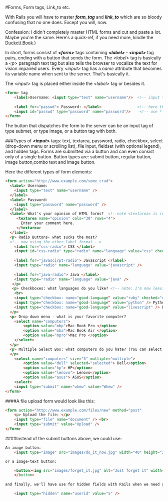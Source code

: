 #Forms, Form tags, Link_to etc.

With Rails you will have to master ***form_tag*** and ***link_to*** which are so bloody confusing that no one does. Except you will, now.

Confession: I didn't completely master HTML forms and cut and paste a lot. Maybe you're the same.  Here's a quick-ref, if you need more, kindle the [Duckett Book](http://www.htmlandcssbook.com).)  

In short, forms consist of ***\<form\>*** tags containing ***\<label\> - \<input\>*** tag pairs, ending with a button that sends the form. The *\<label\>* tag is basically a *\<p\>* paragraph text tag but also tells the browser to vocalize the text for vision impaired users.  Every *\<input\>* tag has a *name* attribute that becomes its variable name when sent to the server.  That's basically it.

The *\<input\>* tag is placed either inside the *\<label\>* tag or besides it.

```html
<form> tag
    <label>Username: <input type="text" name="username"/>  <!-- input tag is inside the lable tag -->
    
    <label for="passwd"> Password: </label>                <!-- here the label and input tag are separated, so -->
    <input id="passwd" type="password" name="password"/>    <!-- use *for* in label and *id* attribute in input tag -->
</form>
```
The button that dispatches the form to the server can be an input tag of type submet, or type image, or a button tag with both.

###Types of ***\<input\>*** tags: 
text, textarea, password, radio, checkbox, select (drop-down menu or scrolling list), file input, fieldset (with optional legend), and hidden tags. Forms are submitted via a button and can even consist only of a single button.  Button types are: submit button, regular button, image button,combo text and image button.   

Here the different types of form elements:

```html
<form action="http://www.example.com/some_crud">
  <label> Username: 
    <input type="text" name="username" />
  </label>
  <label> Password:  
    <input type="password" name="password" />
  </label>  
  <label> What's your opinion of HTML forms?  <!--note <textarea> is inconsistent: should be <input type="textarea"> -->
     <textarea name="opinion" cols="30" rows="4">        
       Enter your comment here.
     </textarea>
  </label>
  <p> Radio Buttons- what sucks the most?
  <!-- now using the other label format -->
    <label for="css-radio"> CSS </label>
    <input id="css-radio" type="radio" name="language" value="css" checked="checked" />
    
    <label for="javascirpt-radio"> Javascript </label>
    <input type="radio" name="language" value="javascript" />
  
    <label for="java-radio"> Java </label>
    <input type="radio" name="language" value="java" />
   </p>
   <p> Checkboxes: what languages do you like? <!-- note: I'm now leaving out <label> tags to make the rest readable -->
    <br>
    <input type="checkbox: name="good-language" value="ruby" checked="checked" /> Ruby
    <input type="checkbox: name="good-language" value="python" /> Python
    <input type="checkbox: name="good-language" value="livescript" /> Livescript
  </p>
  <p> Drop-down menu - what is your favorite computer?
    <select name="computers">
        <option value="mbp">Mac Book Pro </option>
        <option value="mba">Mac Book Air </option>
        <option value="mpro">Mac Pro </option>
    </select>
  </p>
  <p> Multiple Select Box: what computers do you hate? (You can select more than one, use cmd-key on Mac, ctrl PCs)
  </p>
    <select name="computers" size="3" multiple="multiple">
        <option value="dell" selected="selected"> Dell</option>
        <option value="hp"> HP</option>
        <option value="lenovo"> Lenovo</option>
        <option value="asus"> ASUS</option>
    <select>
    <input type="submit" name="whew" value="Whew" />
</form>
```

####A file upload form would look like this:

```html
<form action="http://www.example.com/files/new" method="post"
    <p> Upload the file: </p>
    <input type="file" name="document" /> <br>
    <input type="submit" value="Upload" />
</form>
```

####Instead of the submit buttons above, we could use:

```html
An image button:
    <input type="image" src="images/do_it_now.jpg" width="40" height="20" />

or a image-text button:

    <button><img src="images/forget_it.jpg" alt="Just forget it" width="40" height="20"
    </button>
    
and finally, we'll have use for hidden fields with Rails when we need a value included with the form's result:

    <input type="hidden" name="userid" value="5" />

```
    


